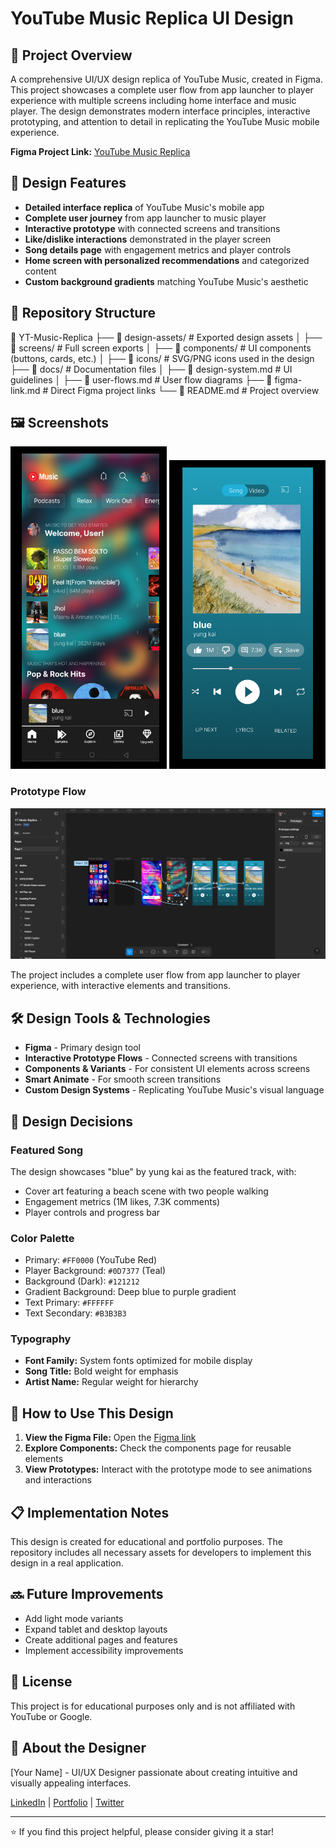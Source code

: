 # YouTube Music Replica UI Design


## 📱 Project Overview

A comprehensive UI/UX design replica of YouTube Music, created in Figma. This project showcases a complete user flow from app launcher to player experience with multiple screens including home interface and music player. The design demonstrates modern interface principles, interactive prototyping, and attention to detail in replicating the YouTube Music mobile experience.

**Figma Project Link:** [YouTube Music Replica](https://www.figma.com/design/SH6he3w9ZZR7zGxYKi2UEO/YT-Music-Replica?node-id=0-1&t=iGUQMooFGZMQML0A-1)

## 🎨 Design Features

- **Detailed interface replica** of YouTube Music's mobile app
- **Complete user journey** from app launcher to music player
- **Interactive prototype** with connected screens and transitions
- **Like/dislike interactions** demonstrated in the player screen
- **Song details page** with engagement metrics and player controls
- **Home screen with personalized recommendations** and categorized content
- **Custom background gradients** matching YouTube Music's aesthetic

## 📂 Repository Structure
📂 YT-Music-Replica
├── 📁 design-assets/       # Exported design assets
│   ├── 📁 screens/         # Full screen exports
│   ├── 📁 components/      # UI components (buttons, cards, etc.)
│   ├── 📁 icons/           # SVG/PNG icons used in the design
├── 📁 docs/                # Documentation files
│   ├── 📄 design-system.md # UI guidelines
│   ├── 📄 user-flows.md    # User flow diagrams
├── 📄 figma-link.md        # Direct Figma project links
└── 📄 README.md            # Project overview


## 🖼️ Screenshots

<div align="center">
  <img src="design-assets/screens/home-screen.png" alt="YT Music Home Screen" width="250">
  <img src="design-assets/screens/music-player.png" alt="Music Player Screen" width="250">
</div>

### Prototype Flow
![Figma Prototype Flow](design-assets/screens/prototype-flow.png)

The project includes a complete user flow from app launcher to player experience, with interactive elements and transitions.

## 🛠️ Design Tools & Technologies

- **Figma** - Primary design tool
- **Interactive Prototype Flows** - Connected screens with transitions
- **Components & Variants** - For consistent UI elements across screens
- **Smart Animate** - For smooth screen transitions
- **Custom Design Systems** - Replicating YouTube Music's visual language

## 🔮 Design Decisions

### Featured Song

The design showcases "blue" by yung kai as the featured track, with:
- Cover art featuring a beach scene with two people walking
- Engagement metrics (1M likes, 7.3K comments)
- Player controls and progress bar

### Color Palette

- Primary: `#FF0000` (YouTube Red)
- Player Background: `#0D7377` (Teal)
- Background (Dark): `#121212`
- Gradient Background: Deep blue to purple gradient
- Text Primary: `#FFFFFF`
- Text Secondary: `#B3B3B3`

### Typography

- **Font Family:** System fonts optimized for mobile display
- **Song Title:** Bold weight for emphasis
- **Artist Name:** Regular weight for hierarchy

## 🔄 How to Use This Design

1. **View the Figma File:** Open the [Figma link](https://www.figma.com/design/SH6he3w9ZZR7zGxYKi2UEO/YT-Music-Replica?node-id=0-1&t=iGUQMooFGZMQML0A-1)
2. **Explore Components:** Check the components page for reusable elements
3. **View Prototypes:** Interact with the prototype mode to see animations and interactions

## 📋 Implementation Notes

This design is created for educational and portfolio purposes. The repository includes all necessary assets for developers to implement this design in a real application.

## 🔜 Future Improvements

- Add light mode variants
- Expand tablet and desktop layouts
- Create additional pages and features
- Implement accessibility improvements

## 📝 License

This project is for educational purposes only and is not affiliated with YouTube or Google.

## 👤 About the Designer

[Your Name] - UI/UX Designer passionate about creating intuitive and visually appealing interfaces.

[LinkedIn](your-linkedin) | [Portfolio](your-portfolio) | [Twitter](your-twitter)

---

⭐ If you find this project helpful, please consider giving it a star!
